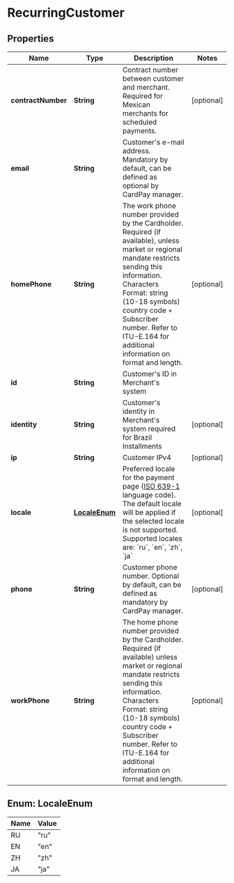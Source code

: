 
# RecurringCustomer

## Properties
Name | Type | Description | Notes
------------ | ------------- | ------------- | -------------
**contractNumber** | **String** | Contract number between customer and merchant. Required for Mexican merchants for scheduled payments. |  [optional]
**email** | **String** | Customer&#39;s e-mail address. Mandatory by default, can be defined as optional by CardPay manager. | 
**homePhone** | **String** | The work phone number provided by the Cardholder. Required (if available), unless market or regional mandate restricts sending this information. Characters Format: string (10-18 symbols) country code + Subscriber number. Refer to ITU-E.164 for additional information on format and length. |  [optional]
**id** | **String** | Customer&#39;s ID in Merchant&#39;s system | 
**identity** | **String** | Customer&#39;s identity in Merchant&#39;s system required for Brazil Installments |  [optional]
**ip** | **String** | Customer IPv4 |  [optional]
**locale** | [**LocaleEnum**](#LocaleEnum) | Preferred locale for the payment page ([ISO 639-1](https://en.wikipedia.org/wiki/ISO_639-1) language code). The default locale will be applied if the selected locale is not supported. Supported locales are: &#x60;ru&#x60;, &#x60;en&#x60;, &#x60;zh&#x60;, &#x60;ja&#x60; |  [optional]
**phone** | **String** | Customer phone number. Optional by default, can be defined as mandatory by CardPay manager. |  [optional]
**workPhone** | **String** | The home phone number provided by the Cardholder. Required (if available) unless market or regional mandate restricts sending this information. Characters Format: string (10-18 symbols) country code + Subscriber number. Refer to ITU-E.164 for additional information on format and length. |  [optional]


<a name="LocaleEnum"></a>
## Enum: LocaleEnum
Name | Value
---- | -----
RU | &quot;ru&quot;
EN | &quot;en&quot;
ZH | &quot;zh&quot;
JA | &quot;ja&quot;



